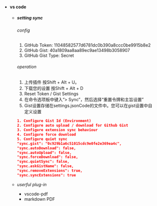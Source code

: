 
- #### vs code
    - #####  setting sync
        ###### config

        1. GitHub Token: 11048582577d6781dc0b390a8ccc0be9915b8e2
        2. GitHub Gist: 40a1809aa8aa89ec9ae13498b3058907
        3. GitHub Gist Type: Secret

        ###### operation
        
        1. 上传插件 按Shift + Alt + U。
        2. 下载您的设置 按Shift + Alt + D
        3. Reset Token / Gist Settings 
        4. 在命令选项板中键入“> Sync”，然后选择“重置令牌和主旨设置” 
        5. Gist设置存储在settings.jsonCode的文件中。您可以在gist设置中自定义设置 
        ```json
        1. Configure Gist Id (Environment)
        2. Configure auto upload / download for Github Gist 
        3. Configure extension sync behaviour
        4. Configure force download
        5. Configure quiet sync
        "sync.gist": "0c929b1a6c51015cdc9e0fe2e369ea4c",
        "sync.autoDownload": false,
        "sync.autoUpload": false,
        "sync.forceDownload": false,
        "sync.quietSync": false,
        "sync.askGistName": false,
        "sync.removeExtensions": true,
        "sync.syncExtensions": true
        ```
    
    - *userful plug-in*
    
    	- vscode-pdf
    	- markdown PDF

